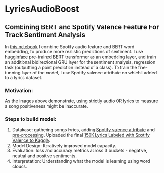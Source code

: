 # LyricsAudioBoost 
## Combining BERT and Spotify Valence Feature For Track Sentiment Analysis

In [this notebook](https://github.com/EdenBD/lyrics-sentiment/blob/master/Tracks_Sentiment_Analysis.ipynb) I combine Spotify audio feature and BERT word embedding, to produce more realistic predictions of sentiment. 
I use [hugginface](https://github.com/huggingface/transformers) pre-trained BERT transformer as an embedding layer, and train an additional bidirectional GRU layer for the sentiment analysis, regression task (outputting a point prediction instead of a class). 
To train the fine-tunning layer of the model, I use Spotify valence attribute on which I added to a lyrics dataset. 

### Motivation:

As the images above demonstrate, using strictly audio OR lyrics to measure a song positiveness might be inaccurate. 

### Steps to build model:

 1. Database: gathering songs lyrics, adding [Spotify valence attribute](https://developer.spotify.com/documentation/web-api/reference/tracks/get-several-audio-features/) and [pre-processing](https://github.com/EdenBD/lyrics-sentiment/blob/master/Spotify_Dataset.ipynb). Uploaded the final [150K Lyrics Labeled with Spotify Valence
 to Kaggle](https://www.kaggle.com/edenbd/150k-lyrics-labeled-with-spotify-valence). 
 2. Model Design: Iteratively improved model capacity. 
 3. Evaluation: loss and accuracy metrics across 3 buckets - negative, neutral and positive sentiments. 
 4. Interpretation: Understanding what the model is learning using word clouds.
